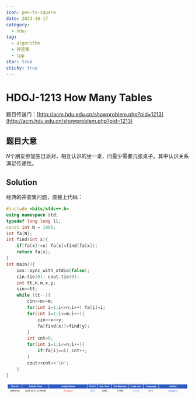 ```yaml
---
icon: pen-to-square
date: 2023-10-17
category:
  - hdoj
tag:
  - algorithm
  - 并查集
  - cpp
star: true
sticky: true
---
```


# HDOJ-1213 How Many Tables

题目传送门：[http://acm.hdu.edu.cn/showproblem.php?pid=1213](http://acm.hdu.edu.cn/showproblem.php?pid=1213)

## 题目大意

$N$个朋友参加生日派对，相互认识的坐一桌，问最少需要几张桌子。其中认识关系满足传递性。

## Solution

经典的并查集问题，直接上代码：

```cpp
#include <bits/stdc++.h>
using namespace std;
typedef long long ll;
const int N = 1005;
int fa[N];
int find(int x){
    if(fa[x]!=x) fa[x]=find(fa[x]);
    return fa[x];
}
int main(){
    ios::sync_with_stdio(false);
    cin.tie(0); cout.tie(0);
    int tt,n,m,x,y;
    cin>>tt;
    while (tt--){
        cin>>n>>m;
        for(int i=1;i<=n;i++) fa[i]=i;
        for(int i=1;i<=m;i++){
            cin>>x>>y;
            fa[find(x)]=find(y);
        }
        int cnt=0;
        for(int i=1;i<=n;i++){
            if(fa[i]==i) cnt++;
        }
        cout<<cnt<<'\n';
    }
}
```

![](/assets/images/hdoj/1213.png)